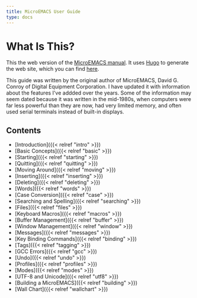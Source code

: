 ```yaml
---
title: MicroEMACS User Guide
type: docs
---
```


# What Is This?

This the web version of the [MicroEMACS manual](https://www.bloovis.com/cgit/microemacs/tree/doc/microemacs.pdf).
It uses [Hugo](https://gohugo.io/) to generate the web site, which you can find
[here](https://www.bloovis.com/meguide/).

This guide was written by the original author of MicroEMACS, David G. Conroy
of Digital Equipment Corporation.  I have updated it with information about
the features I've addded over the years.  Some of the information may seem
dated because it was written in the mid-1980s, when computers were far
less powerful than they are now, had very limited memory, and often used serial terminals instead
of built-in displays.

## Contents

* [Introduction]({{< relref "intro" >}})
* [Basic Concepts]({{< relref "basic" >}})
* [Starting]({{< relref "starting" >}})
* [Quitting]({{< relref "quitting" >}})
* [Moving Around]({{< relref "moving" >}})
* [Inserting]({{< relref "inserting" >}})
* [Deleting]({{< relref "deleting" >}})
* [Words]({{< relref "words" >}})
* [Case Conversion]({{< relref "case" >}})
* [Searching and Spelling]({{< relref "searching" >}})
* [Files]({{< relref "files" >}})
* [Keyboard Macros]({{< relref "macros" >}})
* [Buffer Management]({{< relref "buffer" >}})
* [Window Management]({{< relref "window" >}})
* [Messages]({{< relref "messages" >}})
* [Key Binding Commands]({{< relref "binding" >}})
* [Tags]({{< relref "tagging" >}})
* [GCC Errors]({{< relref "gcc" >}})
* [Undo]({{< relref "undo" >}})
* [Profiles]({{< relref "profiles" >}})
* [Modes]({{< relref "modes" >}})
* [UTF-8 and Unicode]({{< relref "utf8" >}})
* [Building a MicroEMACS]({{< relref "building" >}})
* [Wall Chart]({{< relref "wallchart" >}})
